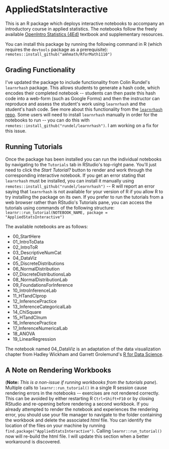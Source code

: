 # AppliedStatsInteractive
 
This is an R package which deploys interactive notebooks to accompany an introductory course in applied statistics. The notebooks follow the freely available [OpenIntro Statistics (4Ed)](http://www.openintro.org/os) textbook and supplementary resources. 

You can install this package by running the following command in R (which requires the `devtools` package as a prerequisite): `remotes::install_github("amhmath/RforMath1110")`

## Grading Functionality

I've updated the package to include functionality from Colin Rundel's `learnrhash` package. This allows students to generate a hash code, which encodes their completed notebook -- students can then paste this hash code into a web-form (such as Google Forms) and then the instructor can reproduce and assess the student's work using `learnrhash` and the student's hash code. See more about this functionality from the [`learnrhash` repo](https://github.com/rundel/learnrhash). Some users will need to install `learnrhash` manually in order for the notebooks to run -- you can do this with `remotes::install_github("rundel/learnrhash")`. I am working on a fix for this issue.

## Running Tutorials

Once the package has been installed you can run the individual notebooks by navigating to the `Tutorials` tab in RStudio's top-right pane. You'll just need to click the *Start Tutorial?* button to render and work through the corresponding interactive notebook. If you get an error stating that `learnrhash` must be installed, you can install it manually using `remotes::install_github("rundel/learnrhash")` -- R will report an error saying that `learnrhash` is not available for your version of R if you allow R to try installing the package on its own. If you prefer to run the tutorials from a web browser rather than RStudio's Tutorials pane, you can access the tutorials using commands of the following structure: `learnr::run_tutorial(NOTEBOOK_NAME, package = "AppliedStatsInteractive")`

The available notebooks are as follows:
+ 00_StartHere
+ 01_IntroToData
+ 02_IntroToR
+ 03_DescriptiveNumCat
+ 04_DataViz
+ 05_DiscreteDistributions
+ 06_NormalDistribution
+ 07_DiscreteDistributionsLab
+ 08_NormalDistributionLab
+ 09_FoundationsForInference
+ 10_IntroInferenceLab
+ 11_HTandCIprop
+ 12_InferencePractice
+ 13_InferenceCategoricalLab
+ 14_ChiSquare
+ 15_HTandCInum
+ 16_InferencePractice
+ 17_InferenceNumericalLab
+ 18_ANOVA
+ 19_LinearRegression

The notebook named 04_DataViz is an adaptation of the data visualization chapter from Hadley Wickham and Garrett Grolemund's [R for Data Science](https://r4ds.had.co.nz/).

## A Note on Rendering Workbooks

(**Note:** *This is a non-issue if running workbooks from the tutorials pane*). Multiple calls to `learnr::run_tutorial()` in a single R session cause rendering errors in the notebooks -- exercises are not rendered correctly. This can be avoided by either restarting R `Ctrl+Shift+F10` or by closing RStudio and re-opening before rendering a second workbook. If you already attempted to render the notebook and experiences the rendering error, you should use your file manager to navigate to the folder containing the workbook and delete the associated *html* file. You can identify the location of the files on your machine by running `find.package("AppliedStatsInteractive")`. Calling `learnr::run_tutorial()` now will re-build the html file. I will update this section when a better workaround is discovered.
